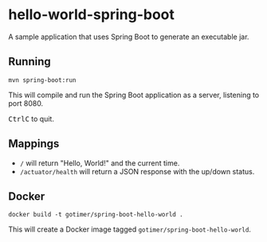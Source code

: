# hello-world-spring-boot

A sample application that uses Spring Boot to generate an executable jar.

## Running

```shell
mvn spring-boot:run
```

This will compile and run the Spring Boot application as a server,
listening to port 8080.

<kbd>Ctrl</kbd><kbd>C</kbd> to quit.

## Mappings

* `/` will return "Hello, World!" and the current time.
* `/actuator/health` will return a JSON response with the up/down status.

## Docker

```shell
docker build -t gotimer/spring-boot-hello-world .
```

This will create a Docker image tagged `gotimer/spring-boot-hello-world`.
